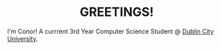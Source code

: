 <h1 align="center">
  GREETINGS!
</h1>

I'm Conor! A currrent 3rd Year Computer Science Student @ <a href="https://dcu.ie">Dublin City University</a>.

